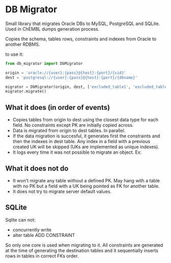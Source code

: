 # DB Migrator

Small library that migrates Oracle DBs to MySQL, PostgreSQL and SQLite. Used in ChEMBL dumps generation process.

Copies the schema, tables rows, constraints and indexes from Oracle to another RDBMS.

to use it:

```python
from db_migrator import DbMigrator

origin = 'oracle://{user}:{pass}@{host}:{port}/{sid}'
dest = 'postgresql://{user}:{pass}@{host}:{port}/{dbname}'

migrator = DbMigrator(origin, dest, ['excluded_table1', 'excluded_table2'])
migrator.migrate()
```

## What it does (in order of events)

- Copies tables from origin to dest using the closest data type for each field. No constraints except PK are initially copied across.
- Data is migrated from origin to dest tables. In parallel.
- If the data migration is succesful, it generates first the constraints and then the indexes in dest table. Any index in a field with a previous created UK will be skipped (UKs are implemented as unique indexes).
- It logs every time it was not possible to migrate an object. Ex: 

## What it does not do

- It won't migrate any table without a defined PK. May hang with a table with no PK but a field with a UK being pointed as FK for another table.
- It does not try to migrate server default values.

## SQLite

Sqlite can not:

- concurrently write
- alter table ADD CONSTRAINT

So only one core is used when migrating to it. All constraints are generated at the time of generating the destination tables and it sequentially inserts rows in tables in correct FKs order.
